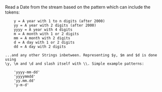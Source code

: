 Read a Date from the stream based on the pattern which can include the tokens:
	
		y = A year with 1 to n digits (after 2000)
		yy = A year with 2 digits (after 2000)
		yyyy = A year with 4 digits
		m = A month with 1 or 2 digits
		mm = A month with 2 digits
		d = A day with 1 or 2 digits
		dd = A day with 2 digits
		
	...and any other Strings inbetween. Representing $y, $m and $d is done using
	\y, \m and \d and slash itself with \\. Simple example patterns:

		'yyyy-mm-dd'
		'yyyymmdd'
		'yy.mm.dd'
		'y-m-d'